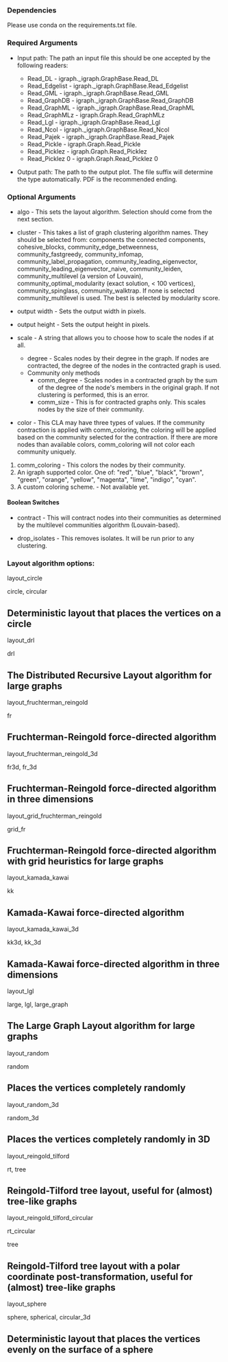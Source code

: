 ### Dependencies 
Please use conda on the requirements.txt file.

### Required Arguments

* Input path: The path an input file this should be one accepted by the following readers:

    * Read_DL - igraph._igraph.GraphBase.Read_DL
    * Read_Edgelist - igraph._igraph.GraphBase.Read_Edgelist
    * Read_GML - igraph._igraph.GraphBase.Read_GML
    * Read_GraphDB - igraph._igraph.GraphBase.Read_GraphDB
    * Read_GraphML - igraph._igraph.GraphBase.Read_GraphML
    * Read_GraphMLz - igraph.Graph.Read_GraphMLz
    * Read_Lgl - igraph._igraph.GraphBase.Read_Lgl
    * Read_Ncol - igraph._igraph.GraphBase.Read_Ncol
    * Read_Pajek - igraph._igraph.GraphBase.Read_Pajek
    * Read_Pickle - igraph.Graph.Read_Pickle
    * Read_Picklez - igraph.Graph.Read_Picklez
    * Read_Picklez 0 - igraph.Graph.Read_Picklez 0
    
* Output path: The path to the output plot. The file suffix will determine the type automatically. PDF is the recommended ending.


### Optional Arguments

* algo - This sets the layout algorithm. Selection should come from the next section.

* cluster - This takes a list of graph clustering algorithm names. They should be selected from: components the connected components, cohesive_blocks, community_edge_betweenness,
                        community_fastgreedy, community_infomap, community_label_propagation, community_leading_eigenvector, community_leading_eigenvector_naive, community_leiden,
                        community_multilevel (a version of Louvain), community_optimal_modularity (exact solution, < 100 vertices), community_spinglass, community_walktrap. If none is selected
                        community_multilevel is used. The best is selected by modularity score.


* output width - Sets the output width in pixels.

* output height - Sets the output height in pixels.

* scale - A string that allows you to choose how to scale the nodes if at all.
  * degree - Scales nodes by their degree in the graph. If nodes are contracted, the degree
  of the nodes in the contracted graph is used.
  * Community only methods
    * comm_degree - Scales nodes in a contracted graph by the sum of the degree of the node's members in the original graph. 
    If not clustering is performed, this is an error.
    * comm_size - This is for contracted graphs only. This scales nodes by the size of their community.

* color - This CLA may have three types of values. If the community contraction is applied with comm_coloring,
the coloring will be applied based on the community selected for the contraction. If there are more nodes than available
  colors, comm_coloring will not color each community uniquely.
1. comm_coloring - This colors the nodes by their community.  
2. An igraph supported color. One of: "red", "blue",
   "black", "brown", "green", "orange", "yellow", 
   "magenta", "lime", "indigo", "cyan".
3. A custom coloring scheme. - Not available yet.

#### Boolean Switches

* contract - This will contract nodes into their communities as determined by the multilevel communities algorithm (Louvain-based).

* drop_isolates - This removes isolates. It will be run prior to any clustering.

### Layout algorithm options:

layout_circle
	

circle, circular
	

Deterministic layout that places the vertices on a circle
----------	
layout_drl


drl
	

The Distributed Recursive Layout algorithm for large graphs
----------	
layout_fruchterman_reingold
	

fr
	

Fruchterman-Reingold force-directed algorithm
----------	
layout_fruchterman_reingold_3d
	

fr3d, fr_3d
	

Fruchterman-Reingold force-directed algorithm in three dimensions
----------	
layout_grid_fruchterman_reingold
	

grid_fr
	

Fruchterman-Reingold force-directed algorithm with grid heuristics for large graphs
----------	
layout_kamada_kawai
	

kk
	

Kamada-Kawai force-directed algorithm
----------	
layout_kamada_kawai_3d
	

kk3d, kk_3d
	

Kamada-Kawai force-directed algorithm in three dimensions
----------	
layout_lgl
	

large, lgl, large_graph
	

The Large Graph Layout algorithm for large graphs
----------	
layout_random
	

random
	

Places the vertices completely randomly
----------	
layout_random_3d
	

random_3d
	

Places the vertices completely randomly in 3D
----------	
layout_reingold_tilford
	

rt, tree
	

Reingold-Tilford tree layout, useful for (almost) tree-like graphs
----------	
layout_reingold_tilford_circular
	

rt_circular

tree
	

Reingold-Tilford tree layout with a polar coordinate post-transformation, useful for (almost) tree-like graphs
----------	
layout_sphere
	

sphere, spherical, circular_3d
	

Deterministic layout that places the vertices evenly on the surface of a sphere
----------	